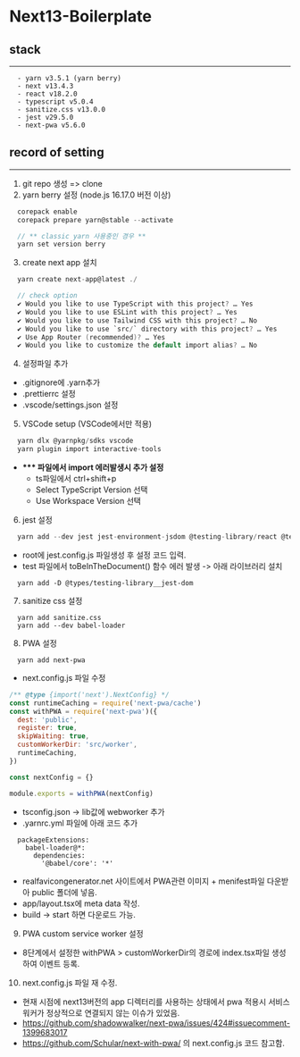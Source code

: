 # Next13-Boilerplate

## stack

---

```
  - yarn v3.5.1 (yarn berry)
  - next v13.4.3
  - react v18.2.0
  - typescript v5.0.4
  - sanitize.css v13.0.0
  - jest v29.5.0
  - next-pwa v5.6.0
```

## record of setting

---

1. git repo 생성 => clone
2. yarn berry 설정 (node.js 16.17.0 버전 이상)

```c
  corepack enable
  corepack prepare yarn@stable --activate

  // ** classic yarn 사용중인 경우 **
  yarn set version berry
```

3. create next app 설치

```c
  yarn create next-app@latest ./

  // check option
  ✔ Would you like to use TypeScript with this project? … Yes
  ✔ Would you like to use ESLint with this project? … Yes
  ✔ Would you like to use Tailwind CSS with this project? … No
  ✔ Would you like to use `src/` directory with this project? … Yes
  ✔ Use App Router (recommended)? … Yes
  ✔ Would you like to customize the default import alias? … No
```

4. 설정파일 추가

- .gitignore에 .yarn추가
- .prettierrc 설정
- .vscode/settings.json 설정

5. VSCode setup (VSCode에서만 적용)

```c
  yarn dlx @yarnpkg/sdks vscode
  yarn plugin import interactive-tools
```

- <b> \*\*\* 파일에서 import 에러발생시 추가 설정 </b>
  - ts파일에서 ctrl+shift+p
  - Select TypeScript Version 선택
  - Use Workspace Version 선택

6. jest 설정

```c
  yarn add --dev jest jest-environment-jsdom @testing-library/react @testing-library/jest-dom
```

- root에 jest.config.js 파일생성 후 설정 코드 입력.
- test 파일에서 toBeInTheDocument() 함수 에러 발생 -> 아래 라이브러리 설치

```
  yarn add -D @types/testing-library__jest-dom
```

7. sanitize css 설정

```
  yarn add sanitize.css
  yarn add --dev babel-loader
```

8. PWA 설정

```
  yarn add next-pwa
```

- next.config.js 파일 수정

```js
/** @type {import('next').NextConfig} */
const runtimeCaching = require('next-pwa/cache')
const withPWA = require('next-pwa')({
  dest: 'public',
  register: true,
  skipWaiting: true,
  customWorkerDir: 'src/worker',
  runtimeCaching,
})

const nextConfig = {}

module.exports = withPWA(nextConfig)
```

- tsconfig.json -> lib값에 webworker 추가
- .yarnrc.yml 파일에 아래 코드 추가

```
  packageExtensions:
    babel-loader@*:
      dependencies:
        '@babel/core': '*'
```

- realfavicongenerator.net 사이트에서 PWA관련 이미지 + menifest파일 다운받아 public 폴더에 넣음.
- app/layout.tsx에 meta data 작성.
- build -> start 하면 다운로드 가능.

9. PWA custom service worker 설정

- 8단계에서 설정한 withPWA > customWorkerDir의 경로에 index.tsx파일 생성하여 이벤트 등록.

10. next.config.js 파일 재 수정.

- 현재 시점에 next13버전의 app 디렉터리를 사용하는 상태에서 pwa 적용시 서비스워커가 정상적으로 연결되지 않는 이슈가 있었음.
- https://github.com/shadowwalker/next-pwa/issues/424#issuecomment-1399683017
- https://github.com/Schular/next-with-pwa/ 의 next.config.js 코드 참고함.
